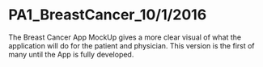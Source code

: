 # PA1_BreastCancer_10/1/2016

The Breast Cancer App MockUp gives a more clear visual of what the application will do for the patient and physician.
This version is the first of many until the App is fully developed.
